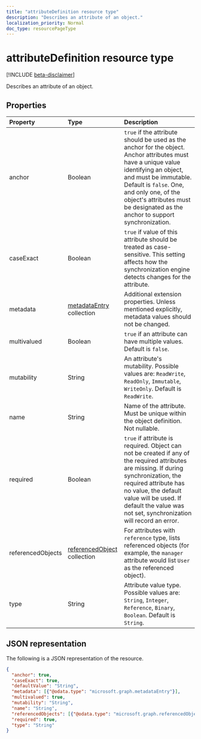 ```yaml
---
title: "attributeDefinition resource type"
description: "Describes an attribute of an object."
localization_priority: Normal
doc_type: resourcePageType
---
```


# attributeDefinition resource type

[!INCLUDE [beta-disclaimer](../../includes/beta-disclaimer.md)]

Describes an attribute of an object.

## Properties

| Property      | Type      | Description    |
|:--------------|:----------|:---------------|
|anchor         |Boolean    | `true` if the attribute should be used as the anchor for the object. Anchor attributes must have a unique value identifying an object, and must be immutable. Default is `false`. One, and only one, of the object's attributes must be designated as the anchor to support synchronization. |
|caseExact      |Boolean    |`true` if value of this attribute should be treated as case-sensitive. This setting affects how the synchronization engine detects changes for the attribute.|
|metadata       |[metadataEntry](../resources/synchronization-metadataentry.md) collection   |Additional extension properties. Unless mentioned explicitly, metadata values should not be changed.|
|multivalued    |Boolean    |`true` if an attribute can have multiple values. Default is `false`.|
|mutability     |String     |An attribute's mutability. Possible values are:  `ReadWrite`, `ReadOnly`, `Immutable`, `WriteOnly`. Default is `ReadWrite`.|
|name           |String     |Name of the attribute. Must be unique within the object definition. Not nullable.|
|required       |Boolean    |`true` if attribute is required. Object can not be created if any of the required attributes are missing. If during synchronization, the required attribute has no value, the default value will be used. If default the value was not set, synchronization will record an error.|
|referencedObjects|[referencedObject](../resources/synchronization-referencedobject.md) collection |For attributes with `reference` type, lists referenced objects (for example, the `manager` attribute would list `User` as the referenced object).|
|type           |String     |Attribute value type. Possible values are: `String`, `Integer`, `Reference`, `Binary`, `Boolean`. Default is `String`.|

## JSON representation

The following is a JSON representation of the resource.

<!-- {
  "blockType": "resource",
  "optionalProperties": [

  ],
  "@odata.type": "microsoft.graph.attributeDefinition"
}-->

```json
{
  "anchor": true,
  "caseExact": true,
  "defaultValue": "String",
  "metadata": [{"@odata.type": "microsoft.graph.metadataEntry"}],
  "multivalued": true,
  "mutability": "String",
  "name": "String",
  "referencedObjects": [{"@odata.type": "microsoft.graph.referencedObject"}],
  "required": true,
  "type": "String"
}

```

<!-- uuid: 8fcb5dbc-d5aa-4681-8e31-b001d5168d79
2015-10-25 14:57:30 UTC -->
<!--
{
  "type": "#page.annotation",
  "description": "attributeDefinition resource",
  "keywords": "",
  "section": "documentation",
  "tocPath": "",
  "suppressions": []
}
-->
